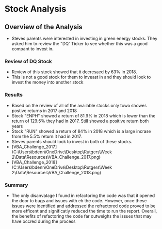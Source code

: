 # Stock Analysis
## Overview of the Analysis
 - Steves parents were interested in investing in green energy stocks. They asked him to review the "DQ' Ticker to see whether this was a good compant to invest in.
 
### Review of DQ Stock
- Review of this stock showed that it decresaed by 63% in 2018.
- This is not a good stock for them to inveast in and they should look to invest the money into another stock

### Results 
- Based on the review of all of the available stocks only towo showes postive returns in 2017 and 2018
- Stock "ENPH" showed a return of 81.9% in 2018 which is lower than the return of 129.5% they had in 2017. Still showed a positive return both years
- Stock "RUN" showed a return of 84%  in 2018 which is a large incrase from the 5.5% return it had in 2017.
- Steves parents should look to invest in both of these stocks.
- [VBA_Challenge_2017] (C:\Users\bdenn\OneDrive\Desktop\Rutgers\Week 2\Data\Resources\VBA_Challenge_2017.png)
- [VBA_Challenge_2018] (C:\Users\bdenn\OneDrive\Desktop\Rutgers\Week 2\Data\Resources\VBA_Challenge_2018.png)

### Summary
- The only disanvatage I found in refactoring the code was that it opened the door to bugs and issues with eh the code. However, once these issues were identified and addressed the refractored code proved to be more efficent and significatly reduced the time to run the report. Overall, the benefits of refactoring the code far outweighs the issues that may have occred during the process

